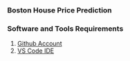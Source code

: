 ### Boston House Price Prediction

### Software and Tools Requirements

1. [Github Account](https://github.com)
2. [VS Code IDE](https://code.visualstudio.com/)
